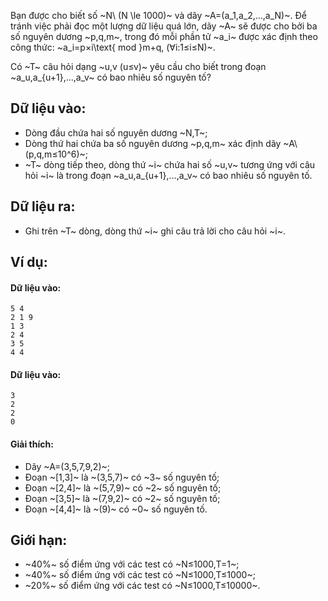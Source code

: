 Bạn được cho biết số ~N\ (N \le 1000)~ và dãy ~A=(a_1,a_2,…,a_N)~. Để tránh việc phải đọc một lượng dữ liệu quá lớn, dãy ~A~ sẽ được cho bởi ba số nguyên dương ~p,q,m~, trong đó mỗi phần tử ~a_i~ được xác định theo công thức: ~a_i=p×i\text{ mod }m+q, (∀i:1≤i≤N)~.

Có ~T~ câu hỏi dạng ~u,v (u≤v)~ yêu cầu cho biết trong đoạn ~a_u,a_{u+1},…,a_v~ có bao nhiêu số nguyên tố?

## Dữ liệu vào:
- Dòng đầu chứa hai số nguyên dương ~N,T~;
- Dòng thứ hai chứa ba số nguyên dương ~p,q,m~ xác định dãy ~A\ (p,q,m≤10^6)~;
- ~T~ dòng tiếp theo, dòng thứ ~i~ chứa hai số ~u,v~ tương ứng với câu hỏi ~i~ là trong đoạn ~a_u,a_{u+1},…,a_v~ có bao nhiêu số nguyên tố.

## Dữ liệu ra:
- Ghi trên ~T~ dòng, dòng thứ ~i~ ghi câu trả lời cho câu hỏi ~i~.

## Ví dụ:
#### Dữ liệu vào:
```
5 4
2 1 9
1 3 
2 4
3 5
4 4
```

#### Dữ liệu vào:
```
3
2
2
0
```

#### Giải thích:
- Dãy ~A=(3,5,7,9,2)~;
- Đoạn ~[1,3]~ là ~(3,5,7)~ có ~3~ số nguyên tố;
- Đoạn ~[2,4]~ là ~(5,7,9)~ có ~2~ số nguyên tố;
- Đoạn ~[3,5]~ là ~(7,9,2)~ có ~2~ số nguyên tố;
- Đoạn ~[4,4]~ là ~(9)~ có ~0~ số nguyên tố.

## Giới hạn:
- ~40\%~ số điểm ứng với các test có ~N≤1000,T=1~;
- ~40\%~ số điểm ứng với các test có ~N≤1000,T≤1000~;
- ~20\%~ số điểm ứng với các test có ~N≤1000,T≤10000~.